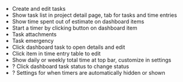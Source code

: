 - Create and edit tasks
- Show task list in project detail page, tab for tasks and time entries
- Show time spent out of estimate on dashboard items
- Start a timer by clicking button on dashboard item
- Task attachments
- Task emergency
- Click dashboard task to open details and edit
- Click item in time entry table to edit
- Show daily or weekly total time at top bar, customize in settings
- ? Click dashboard task status to change status
- ? Settings for when timers are automatically hidden or shown

